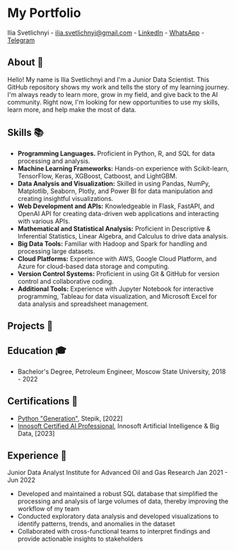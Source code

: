 # My Portfolio

Ilia Svetlichnyi - [ilia.svetlichnyi@gmail.com](mailto:ilia.svetlichnyi@gmail.com) - [LinkedIn](https://www.linkedin.com/in/svetlichnyi-ilia/) - [WhatsApp](https://wa.me/79856650933) - [Telegram](https://t.me/svetlichnyi_ilia)

## About 📖

Hello! My name is Ilia Svetlichnyi and I'm a Junior Data Scientist. This GitHub repository shows my work and tells the story of my learning journey. I'm always ready to learn more, grow in my field, and give back to the AI community. Right now, I'm looking for new opportunities to use my skills, learn more, and help make the most of data.

## Skills 📚

- **Programming Languages.** Proficient in Python, R, and SQL for data processing and analysis.
- **Machine Learning Frameworks:** Hands-on experience with Scikit-learn, TensorFlow, Keras, XGBoost, Catboost, and LightGBM.
- **Data Analysis and Visualization:** Skilled in using Pandas, NumPy, Matplotlib, Seaborn, Plotly, and Power BI for data manipulation and creating insightful visualizations.
- **Web Development and APIs:** Knowledgeable in Flask, FastAPI, and OpenAI API for creating data-driven web applications and interacting with various APIs.
- **Mathematical and Statistical Analysis:** Proficient in Descriptive & Inferential Statistics, Linear Algebra, and Calculus to drive data analysis.
- **Big Data Tools:** Familiar with Hadoop and Spark for handling and processing large datasets.
- **Cloud Platforms:** Experience with AWS, Google Cloud Platform, and Azure for cloud-based data storage and computing.
- **Version Control Systems:** Proficient in using Git & GitHub for version control and collaborative coding.
- **Additional Tools:** Experience with Jupyter Notebook for interactive programming, Tableau for data visualization, and Microsoft Excel for data analysis and spreadsheet management.

## Projects 💼


## Education 🎓

- Bachelor's Degree, Petroleum Engineer, Moscow State University, 2018 - 2022

## Certifications 📜

- [Python "Generation"](https://stepik.org/cert/1560177), Stepik, [2022]
- [Innosoft Certified AI Professional](https://drive.google.com/file/d/1IXjH32Ti0SsRKrxFxhGXI80_vaSNBHdD/view?usp=drive_link), Innosoft Artificial Intelligence & Big Data, [2023]

## Experience 🏢

Junior Data Analyst
Institute for Advanced Oil and Gas Research
Jan 2021 - Jun 2022

- Developed and maintained a robust SQL database that simplified the processing and analysis of large volumes of data, thereby improving the workflow of my team
- Conducted exploratory data analysis and developed visualizations to identify patterns, trends, and anomalies in the dataset
- Collaborated with cross-functional teams to interpret findings and provide actionable insights to stakeholders
